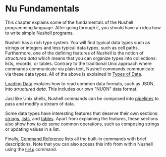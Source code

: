 # Nu Fundamentals

This chapter explains some of the fundamentals of the Nushell programming language.
After going through it, you should have an idea how to write simple Nushell programs.

Nushell has a rich type system.
You will find typical data types such as strings or integers and less typical data types, such as cell paths.
Furthermore, one of the defining features of Nushell is the notion of _structured data_ which means that you can organize types into collections: lists, records, or tables.
Contrary to the traditional Unix approach where commands communicate via plain text, Nushell commands communicate via these data types.
All of the above is explained in [Types of Data](types_of_data.md).

[Loading Data](loading_data.md) explains how to read common data formats, such as JSON, into _structured data_. This includes our own "NUON" data format.

Just like Unix shells, Nushell commands can be composed into [pipelines](pipelines.md) to pass and modify a stream of data.

Some data types have interesting features that deserve their own sections: [strings](working_with_strings.md), [lists](working_with_lists.md), and [tables](working_with_tables.md).
Apart from explaining the features, these sections also show how to do some common operations, such as composing strings or updating values in a list.

Finally, [Command Reference](/commands/README.md) lists all the built-in commands with brief descriptions.
Note that you can also access this info from within Nushell using the [`help`](/commands/docs/help.md) command.
